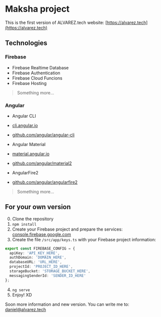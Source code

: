 # Maksha project

This is the first version of ALVAREZ.tech website: [https://alvarez.tech](https://alvarez.tech)

## Technologies

### Firebase

* Firebase Realtime Database
* Firebase Authentication
* Firebase Cloud Funcions
* Firebase Hosting

> Something more...

### Angular

* Angular CLI
 * [cli.angular.io](https://cli.angular.io/)
 * [github.com/angular/angular-cli](https://github.com/angular/angular-cli)

* Angular Material
 * [material.angular.io](https://material.angular.io/)
 * [github.com/angular/material2](https://github.com/angular/material2)

* AngularFire2
 * [github.com/angular/angularfire2](https://github.com/angular/angularfire2)

> Something more...

## For your own version 

0. Clone the repository
1. `npm install`
2. Create your Firebase project and prepare the services: [console.firebase.google.com](https://console.firebase.google.com)
3. Create the file `/src/app/keys.ts` with your Firebase project information:

```typescript
export const FIREBASE_CONFIG = {
  apiKey: 'API_KEY_HERE',
  authDomain: 'DOMAIN_HERE',
  databaseURL: 'URL_HERE',
  projectId: 'PROJECT_ID_HERE',
  storageBucket: 'STORAGE_BUCKET_HERE',
  messagingSenderId: 'SENDER_ID_HERE'
};
```

4. `ng serve`
5. Enjoy! XD

Soon more information and new version. You can write me to: daniel@alvarez.tech